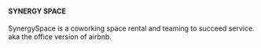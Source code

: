 #### SYNERGY SPACE

SynergySpace is a coworking space rental and teaming to succeed service. 
aka the office version of airbnb.


